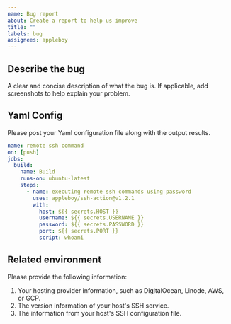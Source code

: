 ```yaml
---
name: Bug report
about: Create a report to help us improve
title: ""
labels: bug
assignees: appleboy
---
```


## Describe the bug

A clear and concise description of what the bug is. If applicable, add screenshots to help explain your problem.

## Yaml Config

Please post your Yaml configuration file along with the output results.

```yaml
name: remote ssh command
on: [push]
jobs:
  build:
    name: Build
    runs-on: ubuntu-latest
    steps:
      - name: executing remote ssh commands using password
        uses: appleboy/ssh-action@v1.2.1
        with:
          host: ${{ secrets.HOST }}
          username: ${{ secrets.USERNAME }}
          password: ${{ secrets.PASSWORD }}
          port: ${{ secrets.PORT }}
          script: whoami
```

## Related environment

Please provide the following information:

1. Your hosting provider information, such as DigitalOcean, Linode, AWS, or GCP.
2. The version information of your host's SSH service.
3. The information from your host's SSH configuration file.
